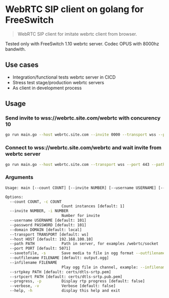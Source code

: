 # WebRTC SIP client on golang for FreeSwitch

> WebRTC SIP client for imitate webrtc client from browser.

Tested only with FreeSwitch 1.10 webrtc server.
Codec OPUS with 8000hz bandwith.


## Use cases

* Integration/functional tests webrtc server in CICD
* Stress test stage/production webrtc servers
* As client in development process

## Usage

### Send invite to wss://webrtc.site.com/webrtc with concurency 10

```bash
go run main.go --host webrtc.site.com --invite 0000 --transport wss --port 443 --path /webrtc -c 10
```

### Connect to wss://webrtc.site.com/webrtc and wait invite from webrtc server

```bash
go run main.go --host webrtc.site.com --transport wss --port 443 --path /webrtc -c 1
```


### Arguments

```bash
Usage: main [--count COUNT] [--invite NUMBER] [--username USERNAME] [--password PASSWORD] [--domain DOMAIN] [--transport TRANSPORT] [--host HOST] [--path PATH] [--port PORT] [--savetofile] [--outfilename FILENAME] [--infilename FILENAME] [--srtpkey PATH] [--srtpcert PATH] [--progress] [--verbose]

Options:
  --count COUNT, -c COUNT
                         Count instances [default: 1]
  --invite NUMBER, -i NUMBER
                         Number for invite
  --username USERNAME [default: 101]
  --password PASSWORD [default: 101]
  --domain DOMAIN [default: local]
  --transport TRANSPORT [default: ws]
  --host HOST [default: 192.168.100.10]
  --path PATH            Path in server, for examples /webrtc/socket
  --port PORT [default: 5071]
  --savetofile, -s       Save media to file in ogg format --outfilename [default: false]
  --outfilename FILENAME [default: output.ogg]
  --infilename FILENAME
                         Play ogg file in channel, example: --infilename input.ogg
  --srtpkey PATH [default: certs/dtls-srtp.pem]
  --srtpcert PATH [default: certs/dtls-srtp.pub.pem]
  --progress, -p         Display rtp progress [default: false]
  --verbose, -v          Verbose [default: false]
  --help, -h             display this help and exit
```
